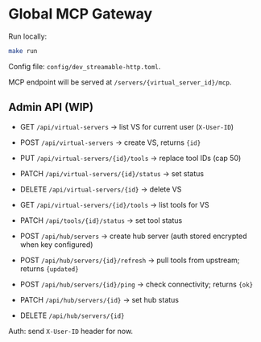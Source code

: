 # Global MCP Gateway

Run locally:

```bash
make run
```

Config file: `config/dev_streamable-http.toml`.

MCP endpoint will be served at `/servers/{virtual_server_id}/mcp`.

## Admin API (WIP)

- GET `/api/virtual-servers` → list VS for current user (`X-User-ID`)
- POST `/api/virtual-servers` → create VS, returns `{id}`
- PUT `/api/virtual-servers/{id}/tools` → replace tool IDs (cap 50)
- PATCH `/api/virtual-servers/{id}/status` → set status
- DELETE `/api/virtual-servers/{id}` → delete VS

- GET `/api/virtual-servers/{id}/tools` → list tools for VS
- PATCH `/api/tools/{id}/status` → set tool status

- POST `/api/hub/servers` → create hub server (auth stored encrypted when key configured)
- POST `/api/hub/servers/{id}/refresh` → pull tools from upstream; returns `{updated}`
- POST `/api/hub/servers/{id}/ping` → check connectivity; returns `{ok}`
- PATCH `/api/hub/servers/{id}` → set hub status
- DELETE `/api/hub/servers/{id}`

Auth: send `X-User-ID` header for now.

